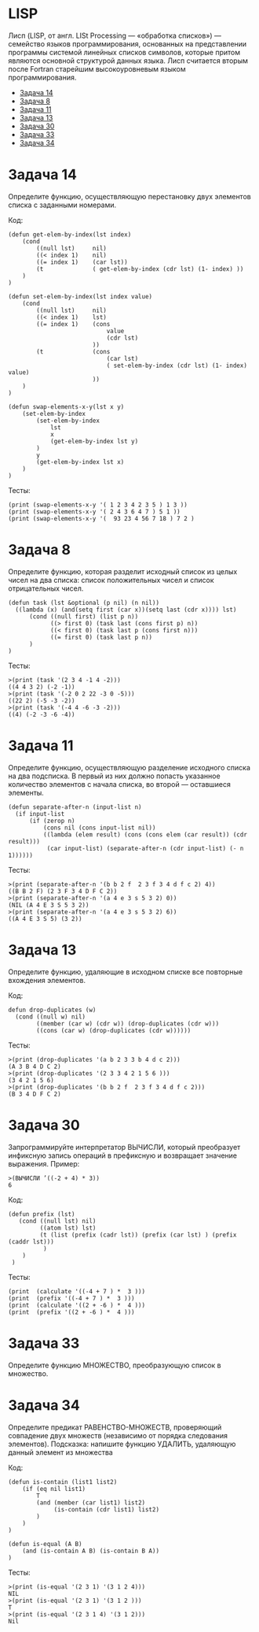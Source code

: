 # LISP

Лисп (LISP, от англ. LISt Processing — «обработка списков») — семейство языков программирования, основанных на представлении программы системой линейных списков символов, которые притом являются основной структурой данных языка. Лисп считается вторым после Fortran старейшим высокоуровневым языком программирования.

- [Задача 14](#Задача-14)
- [Задача 8](#Задача-8)
- [Задача 11](#Задача-11)
- [Задача 13](#Задача-13)
- [Задача 30](#Задача-30)
- [Задача 33](#Задача-33)
- [Задача 34](#Задача-34)


# Задача 14

Определите функцию, осуществляющую перестановку двух элементов списка
с заданными номерами.

Код:
``` LISP
(defun get-elem-by-index(lst index)
    (cond
        ((null lst)     nil)
        ((< index 1)    nil)
        ((= index 1)    (car lst))
        (t              ( get-elem-by-index (cdr lst) (1- index) ))
    )
)

(defun set-elem-by-index(lst index value)
    (cond
        ((null lst)     nil)
        ((< index 1)    lst)
        ((= index 1)    (cons 
                            value 
                            (cdr lst)
                        ))
        (t              (cons 
                            (car lst) 
                            ( set-elem-by-index (cdr lst) (1- index) value)
                        ))
    )
)

(defun swap-elements-x-y(lst x y)
    (set-elem-by-index 
        (set-elem-by-index 
            lst 
            x 
            (get-elem-by-index lst y)
        )
        y
        (get-elem-by-index lst x)
    )
)
```
Тесты:
```
(print (swap-elements-x-y '( 1 2 3 4 2 3 5 ) 1 3 ))
(print (swap-elements-x-y '( 2 4 3 6 4 7 ) 5 1 ))
(print (swap-elements-x-y '(  93 23 4 56 7 18 ) 7 2 )
```



# Задача 8

Определите функцию, которая разделит исходный список из целых чисел на два списка: список положительных чисел и список отрицательных чисел.

``` LISP
(defun task (lst &optional (p nil) (n nil))
  ((lambda (x) (and(setq first (car x))(setq last (cdr x)))) lst)
      (cond ((null first) (list p n))
            ((> first 0) (task last (cons first p) n))
            ((< first 0) (task last p (cons first n)))
            ((= first 0) (task last p n))
      )
) 
```
Тесты:
```
>(print (task '(2 3 4 -1 4 -2)))
((4 4 3 2) (-2 -1)) 
>(print (task '(-2 0 2 22 -3 0 -5)))
((22 2) (-5 -3 -2)) 
>(print (task '(-4 4 -6 -3 -2)))
((4) (-2 -3 -6 -4)) 
```

# Задача 11

Определите функцию, осуществляющую разделение исходного списка на два
подсписка. В первый из них должно попасть указанное количество элементов
с начала списка, во второй — оставшиеся элементы.

``` LISP
(defun separate-after-n (input-list n)
  (if input-list
      (if (zerop n)
          (cons nil (cons input-list nil))
          ((lambda (elem result) (cons (cons elem (car result)) (cdr result)))
           (car input-list) (separate-after-n (cdr input-list) (- n 1))))))
```
Тесты:
```
>(print (separate-after-n '(b b 2 f  2 3 f 3 4 d f c 2) 4))
((B B 2 F) (2 3 F 3 4 D F C 2)) 
>(print (separate-after-n '(a 4 e 3 s 5 3 2) 0))
(NIL (A 4 E 3 S 5 3 2)) 
>(print (separate-after-n '(a 4 e 3 s 5 3 2) 6))
((A 4 E 3 S 5) (3 2)) 
```

# Задача 13

Определите функцию, удаляющие в исходном списке все повторные вхождения элементов.

Код:
``` LISP
defun drop-duplicates (w)
  (cond ((null w) nil)
        ((member (car w) (cdr w)) (drop-duplicates (cdr w)))
        ((cons (car w) (drop-duplicates (cdr w))))))
```
Тесты:
```
>(print (drop-duplicates '(a b 2 3 3 b 4 d c 2)))
(A 3 B 4 D C 2) 
>(print (drop-duplicates '(2 3 3 4 2 1 5 6 )))
(3 4 2 1 5 6) 
>(print (drop-duplicates '(b b 2 f  2 3 f 3 4 d f c 2)))
(B 3 4 D F C 2) 
```


    
# Задача 30

Запрограммируйте интерпретатор ВЫЧИСЛИ, который преобразует инфиксную
запись операций в префиксную и возвращает значение выражения. Пример:
```
>(ВЫЧИСЛИ ’((-2 + 4) * 3))
6
```
Код:
``` LISP
(defun prefix (lst)
   (cond ((null lst) nil)
         ((atom lst) lst)
         (t (list (prefix (cadr lst)) (prefix (car lst) ) (prefix (caddr lst)))
          )
    )
 )
```
Тесты:
```
(print  (calculate '((-4 + 7 ) *  3 )))
(print  (prefix '((-4 + 7 ) *  3 )))
(print  (calculate '((2 + -6 ) *  4 )))
(print  (prefix '((2 + -6 ) *  4 )))
```
    
# Задача 33

Определите функцию МНОЖЕСТВО, преобразующую список в множество.



# Задача 34

Определите предикат РАВЕНСТВО-МНОЖЕСТВ, проверяющий совпадение двух множеств (независимо от порядка следования элементов). Подсказка: напишите
функцию УДАЛИТЬ, удаляющую данный элемент из множества

Код:
``` LISP
(defun is-contain (list1 list2)
	(if (eq nil list1)
		T
		(and (member (car list1) list2)
			 (is-contain (cdr list1) list2)
		)
	)
)

(defun is-equal (A B)
	(and (is-contain A B) (is-contain B A))
)
```
Тесты:
```
>(print (is-equal '(2 3 1) '(3 1 2 4)))
NIL
>(print (is-equal '(2 3 1) '(3 1 2 )))
T
>(print (is-equal '(2 3 1 4) '(3 1 2)))
Nil
```

    
